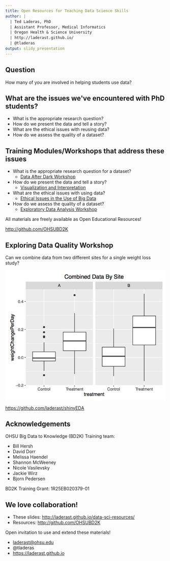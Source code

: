 ```yaml
---
title: Open Resources for Teaching Data Science Skills
author: |
  | Ted Laderas, PhD  
  | Assistant Professor, Medical Informatics  
  | Oregon Health & Science University
  | http://laderast.github.io/
  | @tladeras
output: slidy_presentation
---
```


## Question

How many of you are involved in helping students use data?

## What are the issues we've encountered with PhD students?

- What is the appropriate research question?
- How do we present the data and tell a story?
- What are the ethical issues with reusing data?
- How do we assess the quality of a dataset?

## Training Modules/Workshops that address these issues

- What is the appropriate research question for a dataset?
    - [Data After Dark Workshop](https://dmice.ohsu.edu/bd2k/skillscourse/Jan2016Schedule.html)
- How do we present the data and tell a story?
    - [Visualization and Interpretation](https://github.com/OHSUBD2K/BDK18-Data-Visualization)
- What are the ethical issues with using data?
    - [Ethical Issues in the Use of Big Data](https://github.com/OHSUBD2K/BDK03-Ethical-Issues-in-Use-of-Big-Data)
- How do we assess the quality of a dataset?
    - [Exploratory Data Analysis Workshop](https://github.com/laderast/shinyEDA)

All materials are freely available as Open Educational Resources!

http://github.com/OHSUBD2K

## Exploring Data Quality Workshop

Can we combine data from two different sites for a single weight loss study?

![](img/data-wrangling.png)

https://github.com/laderast/shinyEDA

## Acknowledgements

OHSU Big Data to Knowledge (BD2K) Training team:

- Bill Hersh
- David Dorr
- Melissa Haendel
- Shannon McWeeney
- Nicole Vasilevsky
- Jackie Wirz
- Bjorn Pedersen

BD2K Training Grant: 1R25EB020379-01

## We love collaboration!

- These slides: http://laderast.github.io/data-sci-resources/
- Resources: http://github.com/OHSUBD2K

Open invitation to use and extend these materials!

- laderast@ohsu.edu
- @tladeras
- https://laderast.github.io
